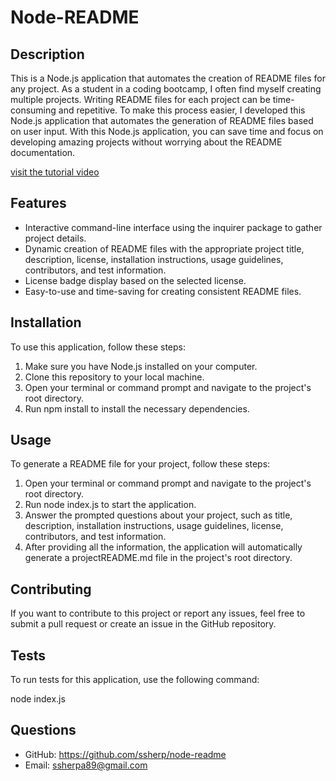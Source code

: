 # Node-README

## Description
This is a Node.js application that automates the creation of README files for any project.
As a student in a coding bootcamp, I often find myself creating multiple projects. Writing README files for each project can be time-consuming and repetitive. To make this process easier, I developed this Node.js application that automates the generation of README files based on user input.
 With this Node.js application, you can save time and focus on developing amazing projects without worrying about the README documentation.

 [visit the tutorial video](https://drive.google.com/file/d/1VHVHfNB3PVKS-SUFkRZxHu4S_0I2HJxj/view)

## Features

* Interactive command-line interface using the inquirer package to gather project details.
* Dynamic creation of README files with the appropriate project title, description, license, installation instructions, usage guidelines, contributors, and test information.
* License badge display based on the selected license.
* Easy-to-use and time-saving for creating consistent README files.

## Installation
To use this application, follow these steps:
1. Make sure you have Node.js installed on your computer.
2. Clone this repository to your local machine.
3. Open your terminal or command prompt and navigate to the project's root directory.
4. Run npm install to install the necessary dependencies.

## Usage
To generate a README file for your project, follow these steps:
1. Open your terminal or command prompt and navigate to the project's root directory.
2. Run node index.js to start the application.
3. Answer the prompted questions about your project, such as title, description, installation instructions, usage guidelines, license, contributors, and test information.
4. After providing all the information, the application will automatically generate a projectREADME.md file in the project's root directory.

## Contributing
If you want to contribute to this project or report any issues, feel free to submit a pull request or create an issue in the GitHub repository.
## Tests
To run tests for this application, use the following command:

node index.js 
## Questions

* GitHub: https://github.com/ssherp/node-readme
* Email: ssherpa89@gmail.com